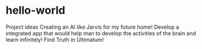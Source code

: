 # hello-world
Project ideas
Creating an AI like Jarvis for my future home!
Develop a integrated app that would help man to develop the activities of the brain and learn infinitely!
Find Truth in Ultimatum!
